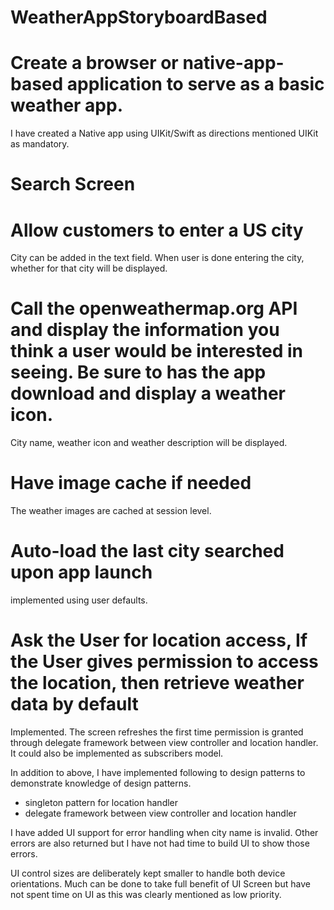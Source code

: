 # WeatherAppStoryboardBased

# Create a browser or native-app-based application to serve as a basic weather app.
I have created a Native app using UIKit/Swift as directions mentioned UIKit as mandatory.

# Search Screen

# Allow customers to enter a US city 
City can be added in the text field. When user is done entering the city, whether for that city will be displayed.

# Call the openweathermap.org API and display the information you think a user would be interested in seeing. Be sure to has the app download and display a weather icon. 
City name, weather icon and weather description will be displayed.

# Have image cache if needed 
The weather images are cached at session level.

# Auto-load the last city searched upon app launch 
implemented using user defaults. 

# Ask the User for location access, If the User gives permission to access the location, then retrieve weather data by default 
Implemented. The screen refreshes the first time permission is granted through delegate framework between view controller and location handler. It could also be implemented as subscribers model.


In addition to above, I have implemented following to design patterns to demonstrate knowledge of design patterns. 
- singleton pattern for location handler
- delegate framework between view controller and location handler 

I have added UI support for error handling when city name is invalid. Other errors are also returned but I have not had time to build UI to show those errors. 

UI control sizes are deliberately kept smaller to handle both device orientations. Much can be done to take full benefit of UI Screen but have not spent time on UI as this was clearly mentioned as low priority.
